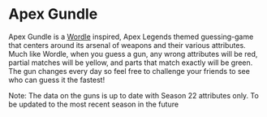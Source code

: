# Apex Gundle
Apex Gundle is a [Wordle](https://www.nytimes.com/games/wordle/index.html) inspired, Apex Legends themed guessing-game that centers around its arsenal of weapons and their various attributes. Much like Wordle, when you guess a gun, any wrong attributes will be red, partial matches will be yellow, and parts that match exactly will be green. The gun changes every day so feel free to challenge your friends to see who can guess it the fastest!

Note: The data on the guns is up to date with Season 22 attributes only. To be updated to the most recent season in the future
